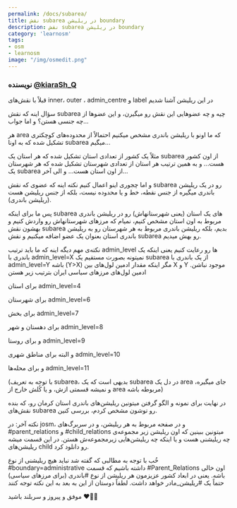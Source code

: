 ```yaml
---
permalink: /docs/subarea/
title: نقش subarea در ریلیشن boundary
description: نقش subarea در ریلیشن boundary 
category: 'learnosm'
tags:
- osm
- learnosm
image: "/img/osmedit.png"
---
```



### نویسنده [@kiaraSh_Q](https://t.me/kiaraSh_Q)
قبلاً با نقش‌های inner، outer ، admin_centre و label در این ریلیشن آشنا شدیم

سؤال اینه که نقش subarea چیه و چه عضوهایی این نقش رو میگیرن، و این عضوها از چه جنسی هستن؟
و اما جواب...

هر area که ما اونو با ریلیشن باندری مشخص میکنیم احتمالاً از محدوده‌های کوچکتری تشکیل شده که به اونا subarea میگیم...

مثلاً یک کشور از تعدادی استان تشکیل شده که هر استان یک subarea از اون کشور هست... 
و به همین ترتیب هر استان از تعدادی شهرستان تشکیل شده که هر شهرستان یک subarea از اون استان هست... 
و الی آخر...

و اما چجوری اینو اعمال کنیم
نکته اینه که عضوی که نقش subarea رو در یک ریلیشن باندری میگیره از جنس نقطه، خط و یا محدوده نیست، بلکه از جنس ریلیشن هست (ریلیشن باندری).
 
پس ما برای اینکه subarea های یک استان (یعنی شهرستانهاش) رو در ریلیشن باندری مربوط به اون استان مشخص کنیم، نمیام که مرزهای شهرستانهاش رو واردش کنیم و بهشون نقش subarea بدیم، بلکه ریلیشن باندری مربوط به هر شهرستان رو به ریلیشن باندری استان بعنوان یک عضو اضافه میکنیم و نقش subarea رو بهش میدیم.

نکته‌ی مهم دیگه اینه که ما باید ترتیب admin_level ها رو رعایت کنیم
یعنی اینکه یک باندری با admin_level=X نمیتونه بصورت مستقیم یک subarea از یک باندری با admin_level=Y باشه (Y>X) مگر اینکه مقدار ادمین لول‌های بین X و Y موجود نباشن.
ادمین لول‌های مرزهای سیاسی ایران بترتیب زیر هستن

برای استان admin_level=4

برای شهرستان admin_level=6

برای بخش admin_level=7

برای دهستان و شهر admin_level=8

و برای روستا admin_level=9

و البته 
برای مناطق شهری admin_level=10

و برای محله‌ها admin_level=11

(با توجه به تعریف subarea،
بدیهی است که یک subarea در دل یک area جای میگیره، و نمیشه قسمتی ازش، و یا کُلش خارج از area مربوطه باشه) 


در نهایت برای نمونه و الگو گرفتن میتونین ریلیشن‌های باندری استان کرمان رو، که بنده نقش‌های subarea رو توشون مشخص کردم، بررسی کنین.


نکته آخر: در josm، و در صفحه مربوط به هر ریلیشن، و در سربرگ‌های #parent_relations و #child_relations میتونین ببینین که اون ریلیشن زیر مجموعه‌ی چه ریلیشنی هست و یا اینکه چه ریلیشن‌هایی زیرمجموعه‌ش هستن. در این قسمت میشه ریلیشن‌های child رو دانلود کرد. 

خُب با توجه به مطالبی که گفته شد نباید هیچ ریلیشنی از نوع #boundary=administrative داشته باشیم که قسمت #Parent_Relations اون خالی باشه.
یعنی در ابعاد کشور عزیزمون هر ریلیشن از نوع #باندری (برای مرزهای سیاسی) حتماً یک #ریلیشن_مادر خواهد داشت.
لطفاً دوستان از این به بعد به این نکته توجه کنند


موفق و پیروز و سربلند باشید ❤️🌸😊
